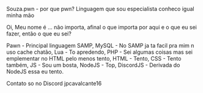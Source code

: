 Souza.pwn - por que pwn?
Linguagem que sou especialista conheco igual minha mão

Oi, Meu nome é ... não importa,
afinal o que importa por aqui 
e o que eu sei fazer, então o
que eu sei?

Pawn - Principal linguagem SAMP,
MySQL - No SAMP ja ta facil pra 
mim n uso cache chatão,
Lua - To apredendo,
PHP - Sei algumas coisas mas sei 
emplementar no HTML pelo menos tento,
HTML - Tento,
CSS - Tento também,
JS - Sou um bosta,
NodeJS - Top,
DiscordJS - Derivada do NodeJS essa eu tento.

Contato so no Discord jpcavalcante16
